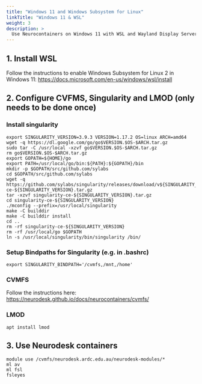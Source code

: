 ```yaml
---
title: "Windows 11 and Windows Subsystem for Linux"
linkTitle: "Windows 11 & WSL"
weight: 3
description: >
  Use Neurocontainers on Windows 11 with WSL and Wayland Display Server
---
```


## 1. Install WSL
Follow the instructions to enable Windows Subsystem for Linux 2 in Windows 11: https://docs.microsoft.com/en-us/windows/wsl/install

## 2. Configure CVFMS, Singularity and LMOD (only needs to be done once)

### Install singularity
<pre class="language-batch command-line" data-prompt=">">
<code>export SINGULARITY_VERSION=3.9.3 VERSION=1.17.2 OS=linux ARCH=amd64
wget -q https://dl.google.com/go/go$VERSION.$OS-$ARCH.tar.gz 
sudo tar -C /usr/local -xzvf go$VERSION.$OS-$ARCH.tar.gz 
rm go$VERSION.$OS-$ARCH.tar.gz 
export GOPATH=${HOME}/go 
export PATH=/usr/local/go/bin:${PATH}:${GOPATH}/bin 
mkdir -p $GOPATH/src/github.com/sylabs 
cd $GOPATH/src/github.com/sylabs 
wget -q https://github.com/sylabs/singularity/releases/download/v${SINGULARITY_VERSION}/singularity-ce-${SINGULARITY_VERSION}.tar.gz 
tar -xzvf singularity-ce-${SINGULARITY_VERSION}.tar.gz 
cd singularity-ce-${SINGULARITY_VERSION} 
./mconfig --prefix=/usr/local/singularity 
make -C builddir 
make -C builddir install 
cd .. 
rm -rf singularity-ce-${SINGULARITY_VERSION} 
rm -rf /usr/local/go $GOPATH 
ln -s /usr/local/singularity/bin/singularity /bin/ </code>
</pre>

### Setup Bindpaths for Singularity (e.g. in .bashrc)
<pre class="language-batch command-line" data-prompt=">">
<code>export SINGULARITY_BINDPATH='/cvmfs,/mnt,/home'</code>
</pre>

### CVMFS
Follow the instructions here: https://neurodesk.github.io/docs/neurocontainers/cvmfs/

### LMOD
<pre class="language-batch command-line" data-prompt=">">
<code>apt install lmod</code>
</pre>



## 3. Use Neurodesk containers
<pre class="language-batch command-line" data-prompt=">">
<code>module use /cvmfs/neurodesk.ardc.edu.au/neurodesk-modules/*
ml av
ml fsl
fsleyes</code>
</pre>
